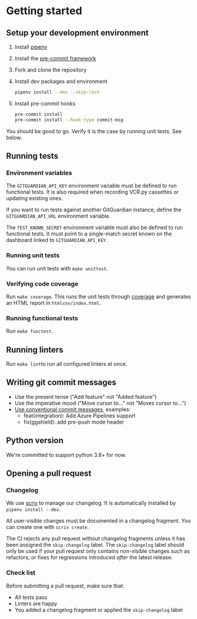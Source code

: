 # Getting started

## Setup your development environment

1. Install [pipenv](https://github.com/pypa/pipenv#installation)

1. Install the [pre-commit framework](https://pre-commit.com/#install)

1. Fork and clone the repository

1. Install dev packages and environment

   ```sh
   pipenv install --dev --skip-lock
   ```

1. Install pre-commit hooks

   ```sh
   pre-commit install
   pre-commit install --hook-type commit-msg
   ```

You should be good to go. Verify it is the case by running unit tests. See below.

## Running tests

### Environment variables

The `GITGUARDIAN_API_KEY` environment variable must be defined to run functional tests. It is also required when recording VCR.py cassettes or updating existing ones.

If you want to run tests against another GitGuardian instance, define the `GITGUARDIAN_API_URL` environment variable.

The `TEST_KNOWN_SECRET` environment variable must also be defined to run functional tests. It must point to a single-match secret known on the dashboard linked to `GITGUARDIAN_API_KEY`.

### Running unit tests

You can run unit tests with `make unittest`.

### Verifying code coverage

Run `make coverage`. This runs the unit tests through [coverage](https://pypi.org/project/coverage/) and generates an HTML report in `htmlcov/index.html`.

### Running functional tests

Run `make functest`.

## Running linters

Run `make lint`to run all configured linters at once.

## Writing git commit messages

- Use the present tense ("Add feature" not "Added feature")
- Use the imperative mood ("Move cursor to..." not "Moves cursor to...")
- [Use conventional commit messages](https://www.conventionalcommits.org/en/v1.0.0/#commit-message-with-scope), examples:
  - feat(integration): Add Azure Pipelines support
  - fix(ggshield): add pre-push mode header

## Python version

We're committed to support python 3.8+ for now.

## Opening a pull request

### Changelog

We use [scriv](https://github.com/nedbat/scriv) to manage our changelog. It is automatically installed by `pipenv install --dev`.

All user-visible changes must be documented in a changelog fragment. You can create one with `scriv create`.

The CI rejects any pull request without changelog fragments unless it has been assigned the `skip-changelog` label. The `skip-changelog` label should only be used if your pull request only contains non-visible changes such as refactors, or fixes for regressions introduced _after_ the latest release.

### Check list

Before submitting a pull request, make sure that:

- All tests pass
- Linters are happy
- You added a changelog fragment or applied the `skip-changelog` label
